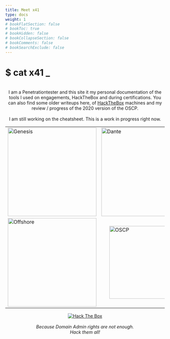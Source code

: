 ```yaml
---
title: Meet x41
type: docs
weight: 1
# bookFlatSection: false
# bookToc: true
# bookHidden: false
# bookCollapseSection: false
# bookComments: false
# bookSearchExclude: false
---
```


# $ cat x41 _

<br>
<center>
I am a Penetrationtester and this site it my personal documentation of the tools I used on engagements, HackTheBox and during certifications.
You can also find some older writeups here, of <a href="https://www.hackthebox.eu" target="_blank">HackTheBox</a> machines and my review / progress of the 2020 version of the OSCP. 
<br>
<br>
I am still working on the cheatsheet. This is a work in progress right now.
<br>
</center>
<div style="display: flex; justify-content: center;">

<table style="margin-left: auto; margin-right: auto; border-collapse: collapse; border: none; background-color: transparent;">
  <tr style="border: none; background-color: transparent;">
    <td style="border: none; background-color: transparent;">
      <img src="genesis.svg" alt="Genesis" style="display: block; margin: auto; width: 280px; height: auto;"/>
    </td>
    <td style="border: none; background-color: transparent;">
      <img src="dante.svg" alt="Dante" style="display: block; margin: auto; width: 280px; height: auto;"/>
    </td>
  </tr>
  <tr style="border: none; background-color: transparent;">
    <td style="border: none; background-color: transparent;">
      <img src="offshore.svg" alt="Offshore" style="display: block; margin: auto; width: 280px; height: auto;"/>
    </td>
    <td style="border: none; background-color: transparent;">
      <img src="oscp.png" alt="OSCP" style="display: block; margin: auto; width: 230px; height: auto;"/>
    </td>
  </tr>
</table>
</div>

<center><a href="https://app.hackthebox.eu/profile/19285" target="_blank"><img src="https://www.hackthebox.eu/badge/image/19285" alt="Hack The Box"></a></center>
<br>
<center><i>Because Domain Admin rights are not enough.</i></center>
<center><i>Hack them all!</i></center>